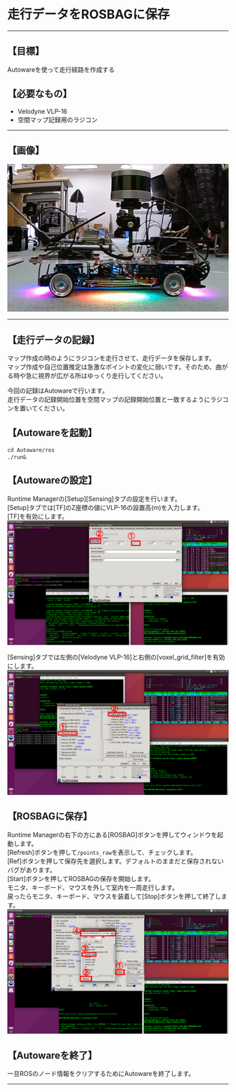 # 走行データをROSBAGに保存
<hr>

## 【目標】
Autowareを使って走行経路を作成する

## 【必要なもの】
* Velodyne VLP-16<br>
* 空間マップ記録用のラジコン<br>
<hr>

## 【画像】
![](./img/car.jpg)
<hr>

## 【走行データの記録】
マップ作成の時のようにラジコンを走行させて、走行データを保存します。<br>
マップ作成や自己位置推定は急激なポイントの変化に弱いです。そのため、曲がる時や急に視界が広がる所はゆっくり走行してください。<br>

今回の記録はAutowareで行います。<br>
走行データの記録開始位置を空間マップの記録開始位置と一致するようにラジコンを置いてください。<br>

## 【Autowareを起動】
```
cd Autoware/ros
./run&
```
## 【Autowareの設定】
Runtime Managerの[Setup][Sensing]タブの設定を行います。<br>
[Setup]タブでは[TF]のZ座標の値にVLP-16の設置高(m)を入力します。<br>
[TF]を有効にします。<br>
![](./img/setup1.png)<br>

[Sensing]タブでは左側の[Velodyne VLP-16]と右側の[voxel_grid_filter]を有効にします。<br>
![](./img/sensing1.png)<br>

## 【ROSBAGに保存】
Runtime Managerの右下の方にある[ROSBAG]ボタンを押してウィンドウを起動します。<br>
[Refresh]ボタンを押して`/points_raw`を表示して、チェックします。<br>
[Ref]ボタンを押して保存先を選択します。デフォルトのままだと保存されないバグがあります。<br>
[Start]ボタンを押してROSBAGの保存を開始します。<br>
モニタ、キーボード、マウスを外して室内を一周走行します。<br>
戻ったらモニタ、キーボード、マウスを装着して[Stop]ボタンを押して終了します。<br>
![](./img/rosbag1.png)<br>

## 【Autowareを終了】
一旦ROSのノード情報をクリアするためにAutowareを終了します。

<hr>

